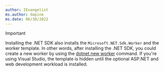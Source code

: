 ```yaml
---
author: IEvangelist
ms.author: dapine
ms.date: 06/30/2022
---
```


> [!IMPORTANT]
> Installing the .NET SDK also installs the `Microsoft.NET.Sdk.Worker` and the worker template. In other words, after installing the .NET SDK, you could create a new worker by using the [dotnet new worker](../../tools/dotnet-new-sdk-templates.md#web-others) command. If you're using Visual Studio, the template is hidden until the optional ASP.NET and web development workload is installed.
